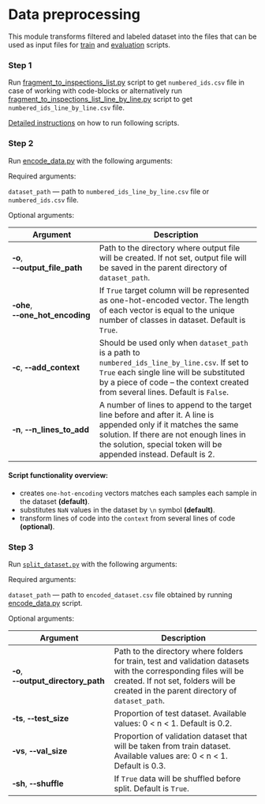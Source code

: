 # Data preprocessing

This module transforms filtered and labeled dataset into the files that can be used as input
files for [train](src/python/evaluation/qodana/imitation_model/train.py) and 
[evaluation](src/python/evaluation/qodana/imitation_model/evaluation.py) scripts. 

### Step 1

Run [fragment_to_inspections_list.py](https://github.com/hyperskill/hyperstyle/blob/roberta-model/src/python/evaluation/qodana/fragment_to_inspections_list.py) 
script to get `numbered_ids.csv` file in case of working with code-blocks or alternatively run 
[fragment_to_inspections_list_line_by_line.py](https://github.com/hyperskill/hyperstyle/blob/roberta-model/src/python/evaluation/qodana/fragment_to_inspections_list_line_by_line.py) 
script to get `numbered_ids_line_by_line.csv` file.
  
[Detailed instructions](https://github.com/hyperskill/hyperstyle/tree/roberta-model/src/python/evaluation/qodana) 
on how to run following scripts. 

### Step 2

Run [encode_data.py](https://github.com/hyperskill/hyperstyle/blob/roberta-model/src/python/model/preprocessing/encode_data.py) with the
following arguments:

Required arguments:

`dataset_path` — path to `numbered_ids_line_by_line.csv` file or `numbered_ids.csv` file.

Optional arguments:

Argument | Description
--- | ---
|**&#8209;o**, **&#8209;&#8209;output_file_path**| Path to the directory where output file will be created. If not set, output file will be saved in the parent directory of `dataset_path`.|
|**&#8209;ohe**, **&#8209;&#8209;one_hot_encoding**| If `True` target column will be represented as one-hot-encoded vector. The length of each vector is equal to the unique number of classes in dataset. Default is `True`.|
|**&#8209;c**, **&#8209;&#8209;add_context**| Should be used only when `dataset_path` is a path to `numbered_ids_line_by_line.csv`. If set to `True` each single line will be substituted by a piece of code – the context created from several lines. Default is `False`.|
|**&#8209;n**, **&#8209;&#8209;n_lines_to_add**| A number of lines to append to the target line before and after it. A line is appended only if it matches the same solution. If there are not enough lines in the solution, special token will be appended instead. Default is 2.|


#### Script functionality overview: 
- creates `one-hot-encoding` vectors matches each samples each sample in the dataset **(default)**.
- substitutes `NaN` values in the dataset by `\n` symbol **(default)**.
- transform lines of code into the `context` from several lines of code **(optional)**.

### Step 3

Run [`split_dataset.py`](https://github.com/hyperskill/hyperstyle/blob/roberta-model/src/python/model/preprocessing/split_dataset.py)
with the following arguments:

Required arguments:

`dataset_path` — path to `encoded_dataset.csv` file obtained by running [encode_data.py](https://github.com/hyperskill/hyperstyle/blob/roberta-model/src/python/model/preprocessing/encode_data.py) script.

Optional arguments:

Argument | Description
--- | ---
|**&#8209;o**, **&#8209;&#8209;output_directory_path**| Path to the directory where folders for train, test and validation datasets with the corresponding files will be created. If not set, folders will be created in the parent directory of `dataset_path`.|
|**&#8209;ts**, **&#8209;&#8209;test_size**| Proportion of test dataset. Available values: 0 < n < 1. Default is 0.2.|
|**&#8209;vs**, **&#8209;&#8209;val_size**| Proportion of validation dataset that will be taken from train dataset. Available values are: 0 < n < 1. Default is 0.3.|
|**&#8209;sh**, **&#8209;&#8209;shuffle**| If `True` data will be shuffled before split. Default is `True`.|

